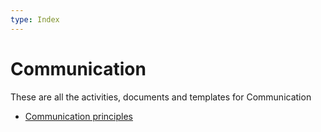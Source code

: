 ```yaml
---
type: Index
---
```


# Communication

These are all the activities, documents and templates for Communication

* [Communication principles](communication-principles.md)
